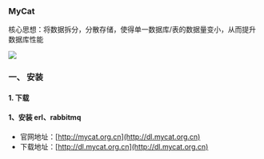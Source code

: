 ### MyCat
核心思想：将数据拆分，分散存储，使得单一数据库/表的数据量变小，从而提升数据库性能

![](https://fgq233.github.io/imgs/mysql/fkfb4.png)

### 一、 安装
#### 1. 下载
#### 1、安装 erl、rabbitmq
* 官网地址：[http://mycat.org.cn](http://dl.mycat.org.cn)
* 下载地址：[http://dl.mycat.org.cn](http://dl.mycat.org.cn)
  
  
  
 



 



